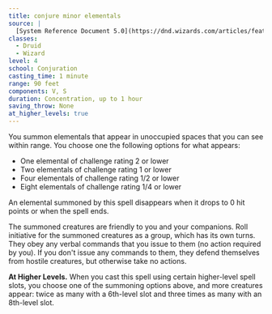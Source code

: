 ```yaml
---
title: conjure minor elementals
source: |
  [System Reference Document 5.0](https://dnd.wizards.com/articles/features/systems-reference-document-srd)
classes:
  - Druid
  - Wizard
level: 4
school: Conjuration
casting_time: 1 minute
range: 90 feet
components: V, S
duration: Concentration, up to 1 hour
saving_throw: None
at_higher_levels: true
---
```


You summon elementals that appear in unoccupied spaces that you can see within range. You choose one the following options for what appears:

- One elemental of challenge rating 2 or lower
- Two elementals of challenge rating 1 or lower
- Four elementals of challenge rating 1/2 or lower
- Eight elementals of challenge rating 1/4 or lower

An elemental summoned by this spell disappears when it drops to 0 hit points or when the spell ends.

The summoned creatures are friendly to you and your companions. Roll initiative for the summoned creatures as a group, which has its own turns. They obey any verbal commands that you issue to them (no action required by you). If you don't issue any commands to them, they defend themselves from hostile creatures, but otherwise take no actions.

**At Higher Levels.** When you cast this spell using certain higher-level spell slots, you choose one of the summoning options above, and more creatures appear: twice as many with a 6th-level slot and three times as many with an 8th-level slot.
